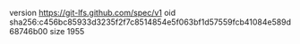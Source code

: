 version https://git-lfs.github.com/spec/v1
oid sha256:c456bc85933d3235f2f7c8514854e5f063bf1d57559fcb41084e589d68746b00
size 1955
